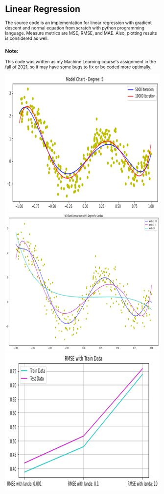 # Linear Regression
The source code is an implementation for linear regression with gradient descent and normal equation from scratch with python programming language. Measure metrics are MSE, RMSE, and MAE. Also, plotting results is considered as well.

### Note:
This code was written as my Machine Learning course's assignment in the fall of 2021, so it may have some bugs to fix or be coded more optimally.

<img src="https://raw.githubusercontent.com/MohsenEbadpour/linear-regression/main/GD-Results.png" width="800" height="450">
<img src="https://raw.githubusercontent.com/MohsenEbadpour/linear-regression/main/NormalEquation.png" width="800" height="450">
<img src="https://raw.githubusercontent.com/MohsenEbadpour/linear-regression/main/LambdaResults.png" width="800" height="450">
